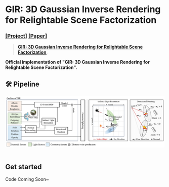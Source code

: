# GIR: 3D Gaussian Inverse Rendering for Relightable Scene Factorization
### [[Project]](https://3dgir.github.io/) [[Paper]](https://arxiv.org/abs/2312.05133) 

> [**GIR: 3D Gaussian Inverse Rendering for Relightable Scene Factorization**](https://arxiv.org/pdf/2312.05133),            

**Official implementation of "GIR: 3D Gaussian Inverse Rendering for Relightable Scene Factorization".** 


## 🛠️ Pipeline
<div align="center">
  <img src="assets/pipeline.png"/>
</div><br/>

## Get started

Code Coming Soon~
